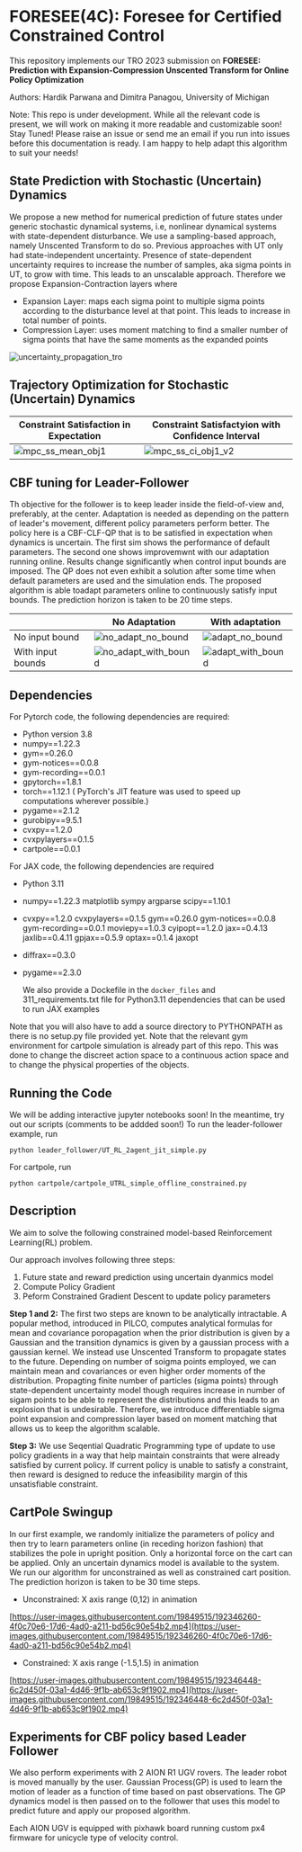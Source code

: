 # FORESEE(4C): Foresee for Certified Constrained Control

This repository implements our TRO 2023 submission on 
**FORESEE: Prediction with Expansion-Compression Unscented Transform for Online Policy Optimization**

Authors: Hardik Parwana and Dimitra Panagou, University of Michigan

Note: This repo is under development. While all the relevant code is present, we will work on making it more readable and customizable soon! Stay Tuned! Please raise an issue or send me an email if you run into issues before this documentation is ready. I am happy to help adapt this algorithm to suit your needs!

## State Prediction with Stochastic (Uncertain) Dynamics

We propose a new method for numerical prediction of future states under generic stochastic dynamical systems, i.e, nonlinear dynamical systems with state-dependent disturbance. We use a sampling-based approach, namely Unscented Transform to do so. Previous approaches with UT only had state-independent uncertainty. Presence of state-dependent uncertainty requires to increase the number of samples, aka sigma points in UT, to grow with time. This leads to an unscalable approach. Therefore we propose Expansion-Contraction layers where
- Expansion Layer: maps each sigma point to multiple sigma points according to the disturbance level at that point. This leads to increase in total number of points.
- Compression Layer: uses moment matching to find a smaller number of sigma points that have the same moments as the expanded points

![uncertainty_propagation_tro](https://github.com/hardikparwana/FORESEE/assets/19849515/264e06ee-5edf-4393-b71e-35ad73617086)


## Trajectory Optimization for Stochastic (Uncertain) Dynamics

| Constraint Satisfaction in Expectation | Constraint Satisfactyion with Confidence Interval | 
| -------------------| -----------------|
| ![mpc_ss_mean_obj1](https://github.com/hardikparwana/FORESEE/assets/19849515/ca992d95-78e7-42d7-9b59-d441f5dae56a) | ![mpc_ss_ci_obj1_v2](https://github.com/hardikparwana/FORESEE/assets/19849515/7c850479-8406-4a60-9913-c5d471cfc534) |


## CBF tuning for Leader-Follower
Th objective for the follower is to keep leader inside the field-of-view and, preferably, at the center. Adaptation is needed as depending on the pattern of leader's movement, different policy parameters perform better. The policy here is a CBF-CLF-QP that is to be satisfied in expectation when dynamics is uncertain. The first sim shows the performance of default parameters. The second one shows improvemwnt with our adaptation running online. Results change significantly when control input bounds are imposed. The QP does not even exhibit a solution after some time when default parameters are used and the simulation ends. The proposed algorithm is able toadapt parameters online to continuously satisfy input bounds. The prediction horizon is taken to be 20 time steps.

|  | No Adaptation | With adaptation |
| --------------| -------------------| -----------------|
| No input bound | ![no_adapt_no_bound](https://user-images.githubusercontent.com/19849515/192348004-6dcbf70f-2db5-49dd-9f4f-04370dc028e4.gif) | ![adapt_no_bound](https://user-images.githubusercontent.com/19849515/192348165-5f6fbaf4-81e1-4cd6-893f-d5f763ea9cbc.gif) |
| With input bounds | ![no_adapt_with_bound](https://user-images.githubusercontent.com/19849515/192348231-a921fa36-6198-45b5-94c2-80ae87ab8b39.gif) | ![adapt_with_bound](https://user-images.githubusercontent.com/19849515/192348335-448600b8-042b-4bb5-8c9f-17e654584336.gif)




## Dependencies

For Pytorch code, the following dependencies are required:
- Python version 3.8
- numpy==1.22.3 
- gym==0.26.0 
- gym-notices==0.0.8 
- gym-recording==0.0.1 
- gpytorch==1.8.1 
- torch==1.12.1 ( PyTorch's JIT feature was used to speed up computations wherever possible.)
- pygame==2.1.2 
- gurobipy==9.5.1 
- cvxpy==1.2.0 
- cvxpylayers==0.1.5 
- cartpole==0.0.1

For JAX code, the following dependencies are required
- Python 3.11
- numpy==1.22.3 matplotlib sympy argparse scipy==1.10.1
- cvxpy==1.2.0 cvxpylayers==0.1.5 gym==0.26.0 gym-notices==0.0.8 gym-recording==0.0.1 moviepy==1.0.3 cyipopt==1.2.0 jax==0.4.13 jaxlib==0.4.11 gpjax==0.5.9 optax==0.1.4 jaxopt
- diffrax==0.3.0
- pygame==2.3.0

  We also provide a Dockefile in the `docker_files` and 311_requirements.txt file for Python3.11 dependencies that can be used to run JAX examples


Note that you will also have to add a source directory to PYTHONPATH as there is no setup.py file provided yet. Note that the relevant gym environment for cartpole simulation is already part of this repo. This was done to change the discreet action space to a continuous action space and to change the physical properties of the objects.

## Running the Code
We will be adding interactive jupyter notebooks soon! In the meantime, try out our scripts (comments to be addded soon!)
To run the leader-follower example, run
```
python leader_follower/UT_RL_2agent_jit_simple.py
```
For cartpole, run
```
python cartpole/cartpole_UTRL_simple_offline_constrained.py
```

## Description

We aim to solve the following constrained model-based Reinforcement Learning(RL) problem.

Our approach involves following three steps:
1. Future state and reward prediction using uncertain dyanmics model
2. Compute Policy Gradient
3. Peform Constrained Gradient Descent to update policy parameters

**Step 1 and 2:** The first two steps are known to be analytically intractable. A popular method, introduced in PILCO, computes analytical formulas for mean and covariance poropagation when the prior distribution is given by a Gaussian and the transition dynamics is given by a gaussian process with a gaussian kernel. We instead use Unscented Transform to propagate states to the future. Depending on number of soigma points employed, we can maintain mean and covariances or even higher order moments of the distribution. Propagting finite number of particles (sigma points) through state-dependent uncertainty model though requires increase in number of sigam points to be able to represent the distributions and this leads to an explosion that is undesirable. Therefore, we introduce differentiable sigma point expansion and compression layer based on moment matching that allows us to keep the algorithm scalable.

**Step 3:** We use Seqential Quadratic Programming type of update to use policy gradients in a way that help maintain constraints that were already satisfied by current policy. If current policy is unable to satisfy a constraint, then reward is designed to reduce the infeasibility margin of this unsatisfiable constraint.  

## CartPole Swingup
In our first example, we randomly initialize the parameters of policy and then try to learn parameters online (in receding horizon fashion) that stabilizes the pole in upright position. Only a horizontal force on the cart can be applied. Only an uncertain dynamics model is available to the system. We run our algorithm for unconstrained as well as constrained cart position. The prediction horizon is taken to be 30 time steps.

- Unconstrained: X axis range (0,12) in animation

[https://user-images.githubusercontent.com/19849515/192346260-4f0c70e6-17d6-4ad0-a211-bd56c90e54b2.mp4](https://user-images.githubusercontent.com/19849515/192346260-4f0c70e6-17d6-4ad0-a211-bd56c90e54b2.mp4)

- Constrained: X axis range (-1.5,1.5) in animation

[https://user-images.githubusercontent.com/19849515/192346448-6c2d450f-03a1-4d46-9f1b-ab653c9f1902.mp4](https://user-images.githubusercontent.com/19849515/192346448-6c2d450f-03a1-4d46-9f1b-ab653c9f1902.mp4)




## Experiments for CBF policy based Leader Follower
We also perform experiments with 2 AION R1 UGV rovers. The leader robot is moved manually by the user. Gaussian Process(GP) is used to learn the motion of leader as a function of time based on past observations. The GP dynamics model is then passed on to the follower that uses this model to predict future and apply our proposed algorithm.

Each AION UGV is equipped with pixhawk board running custom px4 firmware for unicycle type of velocity control.
